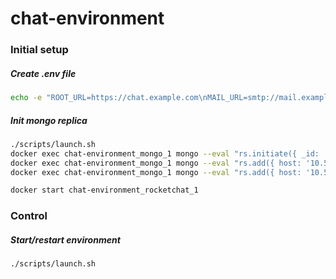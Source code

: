 # chat-environment
### Initial setup
##### Create .env file
```bash
echo -e "ROOT_URL=https://chat.example.com\nMAIL_URL=smtp://mail.example.com:25\nROCKETCHAT_URL=https://chat.example.com" > .env 
```

##### Init mongo replica
```bash
./scripts/launch.sh
docker exec chat-environment_mongo_1 mongo --eval "rs.initiate({ _id: 'rs0', members: [ { _id: 0, host: '10.50.0.23:27017' } ]})"
docker exec chat-environment_mongo_1 mongo --eval "rs.add({ host: '10.50.0.20:27017', priority: 0, votes: 0 })"
docker exec chat-environment_mongo_1 mongo --eval "rs.add({ host: '10.50.0.21:27017', priority: 0, votes: 0 })"

docker start chat-environment_rocketchat_1
```

### Control
##### Start/restart environment
```bash
./scripts/launch.sh
```

